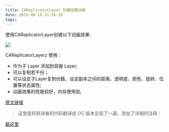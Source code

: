 ```yaml
---
title: CAReplicatorLayer 创建炫酷动画
date: 2015-08-19 21:56:39
tags:
---
```



使用CAReplicatorLayer创建以下动画效果:


![](http://upload-images.jianshu.io/upload_images/332029-0c58f125ff1e1708.gif?imageMogr2/auto-orient/strip%7CimageView2/2/w/1240/q/100)


CAReplicatorLayerz 使用：

- 作为子 Layer 添加到容器 Layer;
- 可以复制若干份；
- 可以设定子Layer复制份数、设定副本之间的距离、透明度、颜色、旋转、位置等状态属性;
- 动画效果的性能较好，内存使用低;



[原文链接](http://www.jianshu.com/p/76c588893b19?utm_campaign=hugo)

> 这里是将原译者的代码翻译成 OC 版本实现了一遍，添加了详细的注释：

[戳这里](https://github.com/yehot/CAReplicatorLayerDemo)

